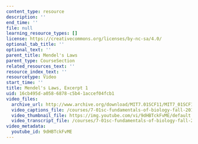 ```yaml
---
content_type: resource
description: ''
end_time: ''
file: null
learning_resource_types: []
license: https://creativecommons.org/licenses/by-nc-sa/4.0/
optional_tab_title: ''
optional_text: ''
parent_title: Mendel's Laws
parent_type: CourseSection
related_resources_text: ''
resource_index_text: ''
resourcetype: Video
start_time: ''
title: Mendel's Laws, Excerpt 1
uid: 16cb495d-a058-6878-c5b4-1accef04fcb1
video_files:
  archive_url: http://www.archive.org/download/MIT7.01SCF11/MIT7_01SCF11_track01_300k.mp4
  video_captions_file: /courses/7-01sc-fundamentals-of-biology-fall-2011/202c5b70dc59548c85d8e61d7b4fa6de_9dHBTckFvME.vtt
  video_thumbnail_file: https://img.youtube.com/vi/9dHBTckFvME/default.jpg
  video_transcript_file: /courses/7-01sc-fundamentals-of-biology-fall-2011/a1da6c7a9a0a7a69a6a61ed4d3f21dc2_9dHBTckFvME.pdf
video_metadata:
  youtube_id: 9dHBTckFvME
---
```


